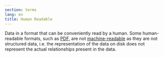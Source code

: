 ```yaml
---
section: terms
lang: en
title: Human Readable
---
```


Data in a format that can be conveniently read by a human. Some human-readable formats, such as [PDF](/glossary/en/terms/pdf/), are not [machine-readable](/glossary/en/terms/machine-readable) as they are not structured data, i.e. the representation of the data on disk does not represent the actual relationships present in the data.
